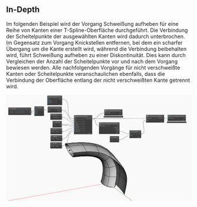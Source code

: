 ## In-Depth

Im folgenden Beispiel wird der Vorgang Schweißung aufheben für eine Reihe von Kanten einer T-Spline-Oberfläche durchgeführt. Die Verbindung der Scheitelpunkte der ausgewählten Kanten wird dadurch unterbrochen. Im Gegensatz zum Vorgang Knickstellen entfernen, bei dem ein scharfer Übergang um die Kante erstellt wird, während die Verbindung beibehalten wird, führt Schweißung aufheben zu einer Diskontinuität. Dies kann durch Vergleichen der Anzahl der Scheitelpunkte vor und nach dem Vorgang bewiesen werden. Alle nachfolgenden Vorgänge für nicht verschweißte Kanten oder Scheitelpunkte veranschaulichen ebenfalls, dass die Verbindung der Oberfläche entlang der nicht verschweißten Kante getrennt wird.

![Example](./Autodesk.DesignScript.Geometry.TSpline.TSplineSurface.UnweldEdges_img.jpg)
